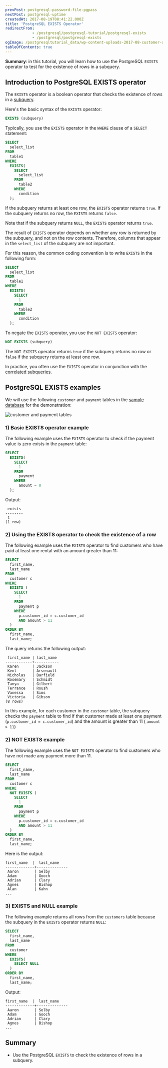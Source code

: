 ```yaml
---
prevPost: postgresql-password-file-pgpass
nextPost: postgresql-uptime
createdAt: 2017-08-19T08:41:22.000Z
title: 'PostgreSQL EXISTS Operator'
redirectFrom: 
            - /postgresql/postgresql-tutorial/postgresql-exists
            - /postgresql/postgresql-exists
ogImage: /postgresqltutorial_data/wp-content-uploads-2017-08-customer-and-payment-tables.png
tableOfContents: true
---
```


**Summary**: in this tutorial, you will learn how to use the PostgreSQL `EXISTS` operator to test for the existence of rows in a subquery.

## Introduction to PostgreSQL EXISTS operator

The `EXISTS` operator is a boolean operator that checks the existence of rows in a [subquery](/postgresql/postgresql-subquery).

Here's the basic syntax of the `EXISTS` operator:

```sql
EXISTS (subquery)
```

Typically, you use the `EXISTS` operator in the `WHERE` clause of a `SELECT` statement:

```sql
SELECT
  select_list
FROM
  table1
WHERE
  EXISTS(
    SELECT
      select_list
    FROM
      table2
    WHERE
      condition
  );
```

If the subquery returns at least one row, the `EXISTS` operator returns `true`. If the subquery returns no row, the `EXISTS` returns `false`.

Note that if the subquery returns `NULL`, the `EXISTS` operator returns `true`.

The result of `EXISTS` operator depends on whether any row is returned by the subquery, and not on the row contents. Therefore, columns that appear in the `select_list` of the subquery are not important.

For this reason, the common coding convention is to write `EXISTS` in the following form:

```sql
SELECT
  select_list
FROM
  table1
WHERE
  EXISTS(
    SELECT
      1
    FROM
      table2
    WHERE
      condition
  );
```

To negate the `EXISTS` operator, you use the `NOT EXISTS` operator:

```sql
NOT EXISTS (subquery)
```

The `NOT EXISTS` operator returns `true` if the subquery returns no row or `false` if the subquery returns at least one row.

In practice, you often use the `EXISTS` operator in conjunction with the [correlated subqueries](/postgresql/postgresql-correlated-subquery).

## PostgreSQL EXISTS examples

We will use the following `customer` and `payment` tables in the [sample database](/postgresql/postgresql-getting-started/postgresql-sample-database) for the demonstration:

![customer and payment tables](/postgresqltutorial_data/wp-content-uploads-2017-08-customer-and-payment-tables.png)

### 1) Basic EXISTS operator example

The following example uses the `EXISTS` operator to check if the payment value is zero exists in the `payment` table:

```sql
SELECT
  EXISTS(
    SELECT
      1
    FROM
      payment
    WHERE
      amount = 0
  );
```

Output:

```
 exists
--------
 t
(1 row)
```

### 2) Using the EXISTS operator to check the existence of a row

The following example uses the `EXISTS` operator to find customers who have paid at least one rental with an amount greater than 11:

```sql
SELECT
  first_name,
  last_name
FROM
  customer c
WHERE
  EXISTS (
    SELECT
      1
    FROM
      payment p
    WHERE
      p.customer_id = c.customer_id
      AND amount > 11
  )
ORDER BY
  first_name,
  last_name;
```

The query returns the following output:

```
 first_name | last_name
------------+-----------
 Karen      | Jackson
 Kent       | Arsenault
 Nicholas   | Barfield
 Rosemary   | Schmidt
 Tanya      | Gilbert
 Terrance   | Roush
 Vanessa    | Sims
 Victoria   | Gibson
(8 rows)
```

In this example, for each customer in the `customer` table, the subquery checks the `payment` table to find if that customer made at least one payment (`p.customer_id = c.customer_id`) and the amount is greater than 11 ( `amount > 11`)

### 2) NOT EXISTS example

The following example uses the `NOT EXISTS` operator to find customers who have not made any payment more than 11.

```sql
SELECT
  first_name,
  last_name
FROM
  customer c
WHERE
  NOT EXISTS (
    SELECT
      1
    FROM
      payment p
    WHERE
      p.customer_id = c.customer_id
      AND amount > 11
  )
ORDER BY
  first_name,
  last_name;
```

Here is the output:

```
first_name  |  last_name
-------------+--------------
 Aaron       | Selby
 Adam        | Gooch
 Adrian      | Clary
 Agnes       | Bishop
 Alan        | Kahn
...
```

### 3) EXISTS and NULL example

The following example returns all rows from the `customers` table because the subquery in the `EXISTS` operator returns `NULL`:

```sql
SELECT
  first_name,
  last_name
FROM
  customer
WHERE
  EXISTS(
    SELECT NULL
  )
ORDER BY
  first_name,
  last_name;
```

Output:

```
first_name  |  last_name
-------------+--------------
 Aaron       | Selby
 Adam        | Gooch
 Adrian      | Clary
 Agnes       | Bishop
...
```

## Summary

- Use the PostgreSQL `EXISTS` to check the existence of rows in a subquery.
